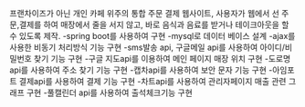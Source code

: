 프랜차이즈가 아닌 개인 카페 위주의 통합 주문 결제 웹사이트, 사용자가 웹에서 선 주문,결제를 하여 매장에서 줄을 서지 않고,
바로 음식과 음료를 받거나 테이크아웃을 할 수 있도록 제작.
-spring boot를 사용하여 구현
-mysql로 데이터 베이스 설계
-ajax를 사용한 비동기 처리방식 기능 구현
-sms발송 api, 구글메일 api를 사용하여 아이디/비밀번호 찾기 기능 구현
-구글 지도api를 이용하여 메인 페이지 매장 위치 구현
-도로명api를 사용하여 주소 찾기 기능 구현
-캡차api를 사용하여 보안 문자 기능 구현
-아임포트 결제api를 사용하여 결제 기능 구현
-차트api를 사용하여 관리자페이지 매출 관련 그래프 구현
-풀캘린더 api를 사용하여 출석체크기능 구현

